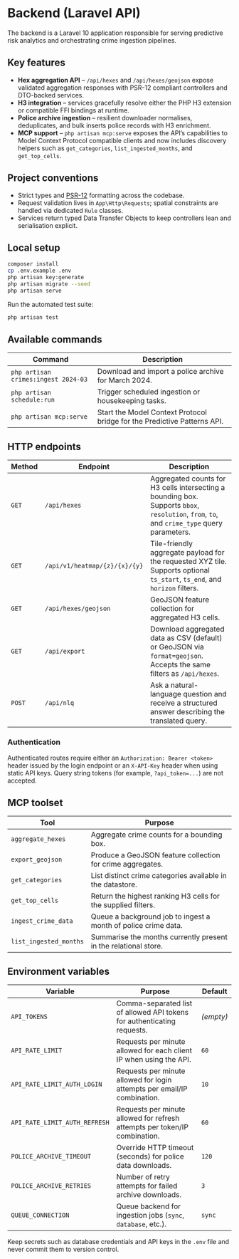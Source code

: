 # Backend (Laravel API)

The backend is a Laravel 10 application responsible for serving predictive risk analytics and orchestrating crime ingestion pipelines.

## Key features

- **Hex aggregation API** – `/api/hexes` and `/api/hexes/geojson` expose validated aggregation responses with PSR-12 compliant controllers and DTO-backed services.
- **H3 integration** – services gracefully resolve either the PHP H3 extension or compatible FFI bindings at runtime.
- **Police archive ingestion** – resilient downloader normalises, deduplicates, and bulk inserts police records with H3 enrichment.
- **MCP support** – `php artisan mcp:serve` exposes the API’s capabilities to Model Context Protocol compatible clients and now includes discovery helpers such as `get_categories`, `list_ingested_months`, and `get_top_cells`.


## Project conventions

- Strict types and [PSR-12](https://www.php-fig.org/psr/psr-12/) formatting across the codebase.
- Request validation lives in `App\Http\Requests`; spatial constraints are handled via dedicated `Rule` classes.
- Services return typed Data Transfer Objects to keep controllers lean and serialisation explicit.

## Local setup

```bash
composer install
cp .env.example .env
php artisan key:generate
php artisan migrate --seed
php artisan serve
```

Run the automated test suite:

```bash
php artisan test
```

## Available commands

| Command | Description |
|---------|-------------|
| `php artisan crimes:ingest 2024-03` | Download and import a police archive for March 2024. |
| `php artisan schedule:run` | Trigger scheduled ingestion or housekeeping tasks. |
| `php artisan mcp:serve` | Start the Model Context Protocol bridge for the Predictive Patterns API. |

## HTTP endpoints

| Method | Endpoint | Description |
|--------|----------|-------------|
| `GET` | `/api/hexes` | Aggregated counts for H3 cells intersecting a bounding box. Supports `bbox`, `resolution`, `from`, `to`, and `crime_type` query parameters. |
| `GET` | `/api/v1/heatmap/{z}/{x}/{y}` | Tile-friendly aggregate payload for the requested XYZ tile. Supports optional `ts_start`, `ts_end`, and `horizon` filters. |
| `GET` | `/api/hexes/geojson` | GeoJSON feature collection for aggregated H3 cells. |
| `GET` | `/api/export` | Download aggregated data as CSV (default) or GeoJSON via `format=geojson`. Accepts the same filters as `/api/hexes`. |
| `POST` | `/api/nlq` | Ask a natural-language question and receive a structured answer describing the translated query. |

### Authentication

Authenticated routes require either an `Authorization: Bearer <token>` header issued by the login endpoint or an `X-API-Key` header when using static API keys. Query string tokens (for example, `?api_token=...`) are not accepted.

## MCP toolset

| Tool | Purpose |
|------|---------|
| `aggregate_hexes` | Aggregate crime counts for a bounding box. |
| `export_geojson` | Produce a GeoJSON feature collection for crime aggregates. |
| `get_categories` | List distinct crime categories available in the datastore. |
| `get_top_cells` | Return the highest ranking H3 cells for the supplied filters. |
| `ingest_crime_data` | Queue a background job to ingest a month of police crime data. |
| `list_ingested_months` | Summarise the months currently present in the relational store. |


## Environment variables

| Variable | Purpose | Default |
|----------|---------|---------|
| `API_TOKENS` | Comma-separated list of allowed API tokens for authenticating requests. | _(empty)_ |
| `API_RATE_LIMIT` | Requests per minute allowed for each client IP when using the API. | `60` |
| `API_RATE_LIMIT_AUTH_LOGIN` | Requests per minute allowed for login attempts per email/IP combination. | `10` |
| `API_RATE_LIMIT_AUTH_REFRESH` | Requests per minute allowed for refresh attempts per token/IP combination. | `60` |
| `POLICE_ARCHIVE_TIMEOUT` | Override HTTP timeout (seconds) for police data downloads. | `120` |
| `POLICE_ARCHIVE_RETRIES` | Number of retry attempts for failed archive downloads. | `3` |
| `QUEUE_CONNECTION` | Queue backend for ingestion jobs (`sync`, `database`, etc.). | `sync` |

Keep secrets such as database credentials and API keys in the `.env` file and never commit them to version control.
